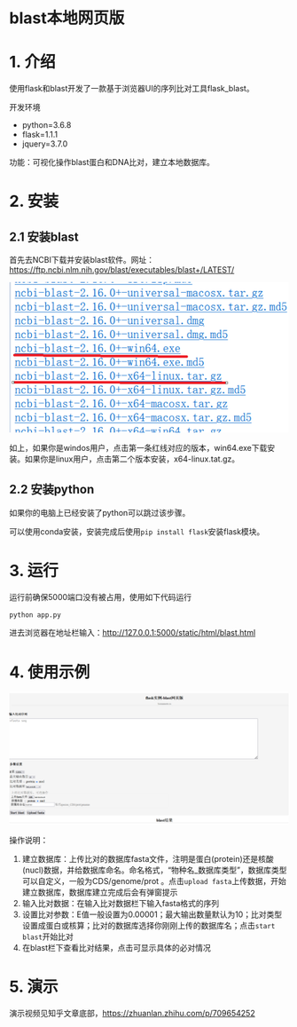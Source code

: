 # blast本地网页版

# 1. 介绍

使用flask和blast开发了一款基于浏览器UI的序列比对工具flask_blast。

开发环境

- python=3.6.8
- flask=1.1.1
- jquery=3.7.0

功能：可视化操作blast蛋白和DNA比对，建立本地数据库。

# 2. 安装

## 2.1 安装blast

首先去NCBI下载并安装blast软件。网址：https://ftp.ncbi.nlm.nih.gov/blast/executables/blast+/LATEST/

![blast下载页面](img/blast下载页面.png)

如上，如果你是windos用户，点击第一条红线对应的版本，win64.exe下载安装。如果你是linux用户，点击第二个版本安装，x64-linux.tat.gz。

## 2.2 安装python

如果你的电脑上已经安装了python可以跳过该步骤。

可以使用conda安装，安装完成后使用`pip install flask`安装flask模块。

# 3. 运行

运行前确保5000端口没有被占用，使用如下代码运行

```bash
python app.py
```

进去浏览器在地址栏输入：http://127.0.0.1:5000/static/html/blast.html

# 4. 使用示例



![blast网页初始版本](img/blast网页初始版本.png)

操作说明：

1. 建立数据库：上传比对的数据库fasta文件，注明是蛋白(protein)还是核酸(nucl)数据，并给数据库命名。命名格式，“物种名_数据库类型”，数据库类型可以自定义，一般为CDS/genome/prot 。点击`upload fasta`上传数据，开始建立数据库，数据库建立完成后会有弹窗提示
2. 输入比对数据：在输入比对数据栏下输入fasta格式的序列
3. 设置比对参数：E值一般设置为0.00001；最大输出数量默认为10；比对类型设置成蛋白或核算；比对的数据库选择你刚刚上传的数据库名；点击`start blast`开始比对
4. 在blast栏下查看比对结果，点击可显示具体的必对情况

# 5. 演示

演示视频见知乎文章底部，https://zhuanlan.zhihu.com/p/709654252
